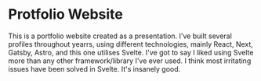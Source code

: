 # Protfolio Website
This is a portfolio website created as a presentation.
I've built several profiles throughout yearrs, using different technologies, mainly React, Next, Gatsby, Astro, and this one utilises Svelte.
I've got to say I liked using Svelte more than any other framework/library I've ever used. I think most irritating issues have been solved in Svelte.
It's insanely good.